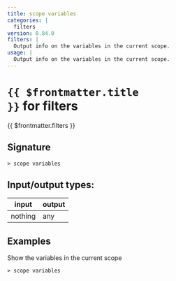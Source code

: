 ```yaml
---
title: scope variables
categories: |
  filters
version: 0.84.0
filters: |
  Output info on the variables in the current scope.
usage: |
  Output info on the variables in the current scope.
---
```


# <code>{{ $frontmatter.title }}</code> for filters

<div class='command-title'>{{ $frontmatter.filters }}</div>

## Signature

```> scope variables ```


## Input/output types:

| input   | output |
| ------- | ------ |
| nothing | any    |

## Examples

Show the variables in the current scope
```shell
> scope variables

```
